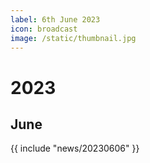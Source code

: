 ```yaml
---
label: 6th June 2023
icon: broadcast
image: /static/thumbnail.jpg
---
```


# 2023
## June

{{ include "news/20230606" }}